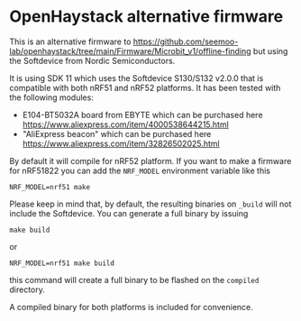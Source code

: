 OpenHaystack alternative firmware
=================================

This is an alternative firmware to https://github.com/seemoo-lab/openhaystack/tree/main/Firmware/Microbit_v1/offline-finding but using the Softdevice from Nordic Semiconductors.

It is using SDK 11 which uses the Softdevice S130/S132 v2.0.0 that is compatible with both nRF51 and nRF52 platforms. It has been tested with the following modules:

 - E104-BT5032A board from EBYTE which can be purchased here https://www.aliexpress.com/item/4000538644215.html
 - "AliExpress beacon" which can be purchased here https://www.aliexpress.com/item/32826502025.html

By default it will compile for nRF52 platform. If you want to make a firmware for nRF51822 you can add the `NRF_MODEL` environment variable like this

```
NRF_MODEL=nrf51 make
```

Please keep in mind that, by default, the resulting binaries on `_build` will not include the Softdevice. You can generate a full binary by issuing

```
make build
```
or
```
NRF_MODEL=nrf51 make build
```

this command will create a full binary to be flashed on the `compiled` directory.

A compiled binary for both platforms is included for convenience.